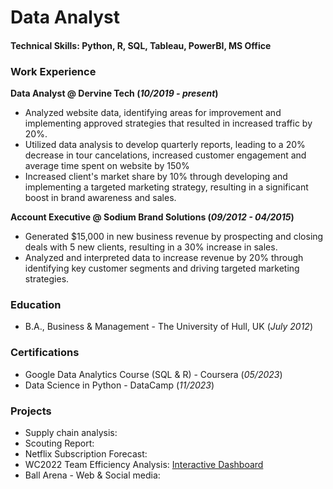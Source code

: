 # Data Analyst

#### Technical Skills: Python, R, SQL, Tableau, PowerBI, MS Office

### Work Experience
**Data Analyst @ Dervine Tech (_10/2019 - present_)**
- Analyzed website data, identifying areas for improvement and implementing approved strategies that resulted in increased traffic by 20%.
- Utilized data analysis to develop quarterly reports, leading to a 20% decrease in tour cancelations, increased customer engagement and average time spent on website by 150%
- Increased client's market share by 10% through developing and implementing a targeted marketing strategy, resulting in a significant boost in brand awareness and sales.

**Account Executive @ Sodium Brand Solutions (_09/2012 - 04/2015_)**
- Generated $15,000 in new business revenue by prospecting and closing deals with 5 new clients, resulting in a 30% increase in sales.
- Analyzed and interpreted data to increase revenue by 20% through identifying key customer segments and driving targeted marketing strategies.

### Education
- B.A., Business & Management - The University of Hull, UK (_July 2012_)

### Certifications
- Google Data Analytics Course (SQL & R) - Coursera (_05/2023_)
- Data Science in Python - DataCamp (_11/2023_)


### Projects
- Supply chain analysis:
- Scouting Report:
- Netflix Subscription Forecast:
- WC2022 Team Efficiency Analysis: [Interactive Dashboard](https://public.tableau.com/views/WC2022TeamEfficiency/Dashboard1?:language=en-US&:display_count=n&:origin=viz_share_link)
- Ball Arena - Web & Social media:

